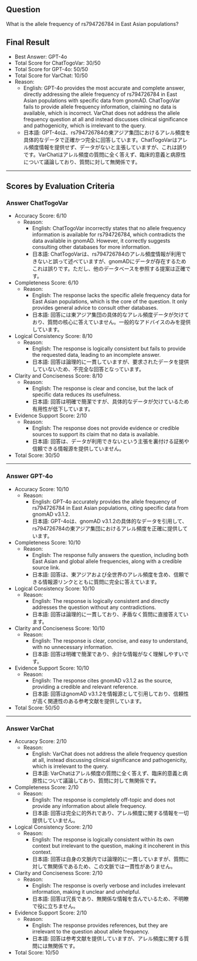 ## Question

What is the allele frequency of rs794726784 in East Asian populations?

## Final Result

- Best Answer: GPT-4o
- Total Score for ChatTogoVar: 30/50
- Total Score for GPT-4o: 50/50
- Total Score for VarChat: 10/50
- Reason:
  - English: GPT-4o provides the most accurate and complete answer, directly addressing the allele frequency of rs794726784 in East Asian populations with specific data from gnomAD. ChatTogoVar fails to provide allele frequency information, claiming no data is available, which is incorrect. VarChat does not address the allele frequency question at all and instead discusses clinical significance and pathogenicity, which is irrelevant to the query.
  - 日本語: GPT-4oは、rs794726784の東アジア集団におけるアレル頻度を具体的なデータで正確かつ完全に回答しています。ChatTogoVarはアレル頻度情報を提供せず、データがないと主張していますが、これは誤りです。VarChatはアレル頻度の質問に全く答えず、臨床的意義と病原性について議論しており、質問に対して無関係です。

---

## Scores by Evaluation Criteria

### Answer ChatTogoVar
- Accuracy Score: 6/10
  - Reason: 
    - English: ChatTogoVar incorrectly states that no allele frequency information is available for rs794726784, which contradicts the data available in gnomAD. However, it correctly suggests consulting other databases for more information.
    - 日本語: ChatTogoVarは、rs794726784のアレル頻度情報が利用できないと誤って述べていますが、gnomADにデータが存在するためこれは誤りです。ただし、他のデータベースを参照する提案は正確です。
- Completeness Score: 6/10
  - Reason: 
    - English: The response lacks the specific allele frequency data for East Asian populations, which is the core of the question. It only provides general advice to consult other databases.
    - 日本語: 回答には東アジア集団の具体的なアレル頻度データが欠けており、質問の核心に答えていません。一般的なアドバイスのみを提供しています。
- Logical Consistency Score: 8/10
  - Reason: 
    - English: The response is logically consistent but fails to provide the requested data, leading to an incomplete answer.
    - 日本語: 回答は論理的に一貫していますが、要求されたデータを提供していないため、不完全な回答となっています。
- Clarity and Conciseness Score: 8/10
  - Reason: 
    - English: The response is clear and concise, but the lack of specific data reduces its usefulness.
    - 日本語: 回答は明確で簡潔ですが、具体的なデータが欠けているため有用性が低下しています。
- Evidence Support Score: 2/10
  - Reason: 
    - English: The response does not provide evidence or credible sources to support its claim that no data is available.
    - 日本語: 回答は、データが利用できないという主張を裏付ける証拠や信頼できる情報源を提供していません。
- Total Score: 30/50

---

### Answer GPT-4o
- Accuracy Score: 10/10
  - Reason: 
    - English: GPT-4o accurately provides the allele frequency of rs794726784 in East Asian populations, citing specific data from gnomAD v3.1.2.
    - 日本語: GPT-4oは、gnomAD v3.1.2の具体的なデータを引用して、rs794726784の東アジア集団におけるアレル頻度を正確に提供しています。
- Completeness Score: 10/10
  - Reason: 
    - English: The response fully answers the question, including both East Asian and global allele frequencies, along with a credible source link.
    - 日本語: 回答は、東アジアおよび全世界のアレル頻度を含め、信頼できる情報源リンクとともに質問に完全に答えています。
- Logical Consistency Score: 10/10
  - Reason: 
    - English: The response is logically consistent and directly addresses the question without any contradictions.
    - 日本語: 回答は論理的に一貫しており、矛盾なく質問に直接答えています。
- Clarity and Conciseness Score: 10/10
  - Reason: 
    - English: The response is clear, concise, and easy to understand, with no unnecessary information.
    - 日本語: 回答は明確で簡潔であり、余計な情報がなく理解しやすいです。
- Evidence Support Score: 10/10
  - Reason: 
    - English: The response cites gnomAD v3.1.2 as the source, providing a credible and relevant reference.
    - 日本語: 回答はgnomAD v3.1.2を情報源として引用しており、信頼性が高く関連性のある参考文献を提供しています。
- Total Score: 50/50

---

### Answer VarChat
- Accuracy Score: 2/10
  - Reason: 
    - English: VarChat does not address the allele frequency question at all, instead discussing clinical significance and pathogenicity, which is irrelevant to the query.
    - 日本語: VarChatはアレル頻度の質問に全く答えず、臨床的意義と病原性について議論しており、質問に対して無関係です。
- Completeness Score: 2/10
  - Reason: 
    - English: The response is completely off-topic and does not provide any information about allele frequency.
    - 日本語: 回答は完全に的外れであり、アレル頻度に関する情報を一切提供していません。
- Logical Consistency Score: 2/10
  - Reason: 
    - English: The response is logically consistent within its own context but irrelevant to the question, making it incoherent in this context.
    - 日本語: 回答は自身の文脈内では論理的に一貫していますが、質問に対して無関係であるため、この文脈では一貫性がありません。
- Clarity and Conciseness Score: 2/10
  - Reason: 
    - English: The response is overly verbose and includes irrelevant information, making it unclear and unhelpful.
    - 日本語: 回答は冗長であり、無関係な情報を含んでいるため、不明瞭で役に立ちません。
- Evidence Support Score: 2/10
  - Reason: 
    - English: The response provides references, but they are irrelevant to the question about allele frequency.
    - 日本語: 回答は参考文献を提供していますが、アレル頻度に関する質問には無関係です。
- Total Score: 10/50